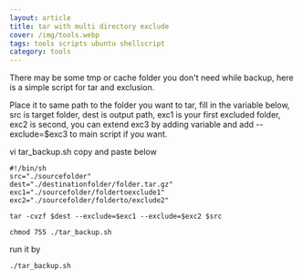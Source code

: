 ```yaml
---
layout: article
title: tar with multi directory exclude
cover: /img/tools.webp
tags: tools scripts ubuntu shellscript
category: tools
---
```


There may be some tmp or cache folder you don't need while backup, here is a simple script for tar and exclusion.

Place it to same path to the folder you want to tar, fill in the variable below, src is target folder, dest is output path, exc1 is your first excluded folder, exc2 is second, you can extend exc3 by adding variable and add --exclude=$exc3 to main script if you want.

vi tar_backup.sh
copy and paste below
```
#!/bin/sh
src="./sourcefolder"
dest="./destinationfolder/folder.tar.gz"
exc1="./sourcefolder/foldertoexclude1"
exc2="./sourcefolder/folderto/exclude2"

tar -cvzf $dest --exclude=$exc1 --exclude=$exc2 $src
```

```chmod 755 ./tar_backup.sh```

run it by

```./tar_backup.sh```
